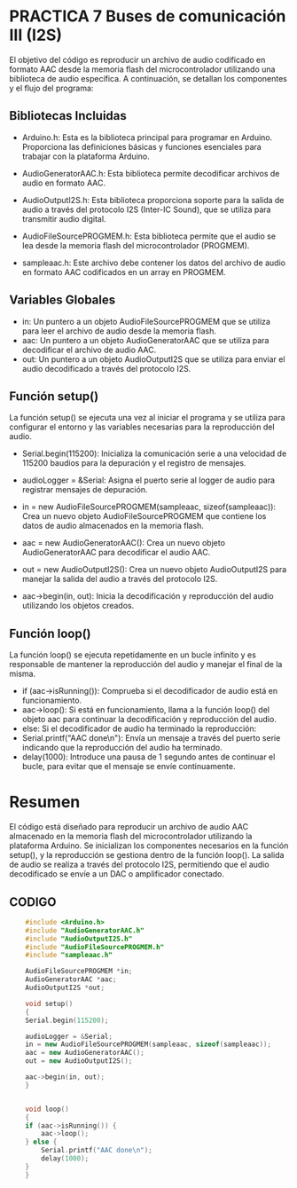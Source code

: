 # PRACTICA 7 Buses de comunicación III (I2S)

El objetivo del código es reproducir un archivo de audio codificado en formato AAC desde la memoria flash del microcontrolador utilizando una biblioteca de audio específica. A continuación, se detallan los componentes y el flujo del programa:

## Bibliotecas Incluidas
- Arduino.h: Esta es la biblioteca principal para programar en Arduino. Proporciona las definiciones básicas y funciones esenciales para trabajar con la plataforma Arduino.

- AudioGeneratorAAC.h: Esta biblioteca permite decodificar archivos de audio en formato AAC.

- AudioOutputI2S.h: Esta biblioteca proporciona soporte para la salida de audio a través del protocolo I2S (Inter-IC Sound), que se utiliza para transmitir audio digital.

- AudioFileSourcePROGMEM.h: Esta biblioteca permite que el audio se lea desde la memoria flash del microcontrolador (PROGMEM).

- sampleaac.h: Este archivo debe contener los datos del archivo de audio en formato AAC codificados en un array en PROGMEM.

## Variables Globales
- in: Un puntero a un objeto AudioFileSourcePROGMEM que se utiliza para leer el archivo de audio desde la memoria flash.
- aac: Un puntero a un objeto AudioGeneratorAAC que se utiliza para decodificar el archivo de audio AAC.
- out: Un puntero a un objeto AudioOutputI2S que se utiliza para enviar el audio decodificado a través del protocolo I2S.
## Función setup()
La función setup() se ejecuta una vez al iniciar el programa y se utiliza para configurar el entorno y las variables necesarias para la reproducción del audio.

- Serial.begin(115200): Inicializa la comunicación serie a una velocidad de 115200 baudios para la depuración y el registro de mensajes.

- audioLogger = &Serial: Asigna el puerto serie al logger de audio para registrar mensajes de depuración.
- in = new AudioFileSourcePROGMEM(sampleaac, sizeof(sampleaac)): Crea un nuevo objeto AudioFileSourcePROGMEM que contiene los datos de audio almacenados en la memoria flash.
- aac = new AudioGeneratorAAC(): Crea un nuevo objeto AudioGeneratorAAC para decodificar el audio AAC.
- out = new AudioOutputI2S(): Crea un nuevo objeto AudioOutputI2S para manejar la salida del audio a través del protocolo I2S.
- aac->begin(in, out): Inicia la decodificación y reproducción del audio utilizando los objetos creados.
## Función loop()
La función loop() se ejecuta repetidamente en un bucle infinito y es responsable de mantener la reproducción del audio y manejar el final de la misma.

- if (aac->isRunning()): Comprueba si el decodificador de audio está en funcionamiento.
- aac->loop(): Si está en funcionamiento, llama a la función loop() del objeto aac para continuar la decodificación y reproducción del audio.
- else: Si el decodificador de audio ha terminado la reproducción:
- Serial.printf("AAC done\n"): Envía un mensaje a través del puerto serie indicando que la reproducción del audio ha terminado.
- delay(1000): Introduce una pausa de 1 segundo antes de continuar el bucle, para evitar que el mensaje se envíe continuamente.
# Resumen
El código está diseñado para reproducir un archivo de audio AAC almacenado en la memoria flash del microcontrolador utilizando la plataforma Arduino. Se inicializan los componentes necesarios en la función setup(), y la reproducción se gestiona dentro de la función loop(). La salida de audio se realiza a través del protocolo I2S, permitiendo que el audio decodificado se envíe a un DAC o amplificador conectado.

## CODIGO
```cpp
    #include <Arduino.h>
    #include "AudioGeneratorAAC.h"
    #include "AudioOutputI2S.h"
    #include "AudioFileSourcePROGMEM.h"
    #include "sampleaac.h"

    AudioFileSourcePROGMEM *in;
    AudioGeneratorAAC *aac;
    AudioOutputI2S *out;

    void setup()
    {
    Serial.begin(115200);

    audioLogger = &Serial;
    in = new AudioFileSourcePROGMEM(sampleaac, sizeof(sampleaac));
    aac = new AudioGeneratorAAC();
    out = new AudioOutputI2S();

    aac->begin(in, out);
    }


    void loop()
    {
    if (aac->isRunning()) {
        aac->loop();
    } else {
        Serial.printf("AAC done\n");
        delay(1000);
    }
    }
